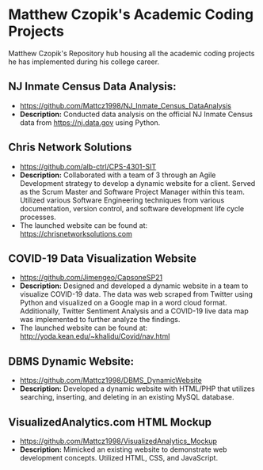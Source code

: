 # Matthew Czopik's Academic Coding Projects
Matthew Czopik's Repository hub housing all the academic coding projects he has implemented during his college career.


## NJ Inmate Census Data Analysis:

* https://github.com/Mattcz1998/NJ_Inmate_Census_DataAnalysis
* __Description:__ Conducted data analysis on the official NJ Inmate Census data from https://nj.data.gov using Python. 

## Chris Network Solutions 

* https://github.com/alb-ctrl/CPS-4301-SIT
* __Description:__ Collaborated with a team of 3 through an Agile Development strategy to develop a dynamic website for a client. Served as the Scrum Master and Software Project Manager within this team. Utilized various Software Engineering techniques from various documentation, version control, and software development life cycle processes.
* The launched website can be found at: https://chrisnetworksolutions.com 

## COVID-19 Data Visualization Website

* https://github.com/Jimengeo/CapsoneSP21
* __Description:__ Designed and developed a dynamic website in a team to visualize COVID-19 data. The data was web scraped from Twitter using Python and visualized on a Google map in a word cloud format. Additionally, Twitter Sentiment Analysis and a COVID-19 live data map was implemented to further analyze the findings.
* The launched website can be found at: http://yoda.kean.edu/~khalidu/Covid/nav.html

## DBMS Dynamic Website:

* https://github.com/Mattcz1998/DBMS_DynamicWebsite
* __Description:__ Developed a dynamic website with HTML/PHP that utilizes searching, inserting, and deleting in an existing MySQL database.  

## VisualizedAnalytics.com HTML Mockup

* https://github.com/Mattcz1998/VisualizedAnalytics_Mockup
* __Description:__ Mimicked an existing website to demonstrate web development concepts. Utilized HTML, CSS, and JavaScript.  
